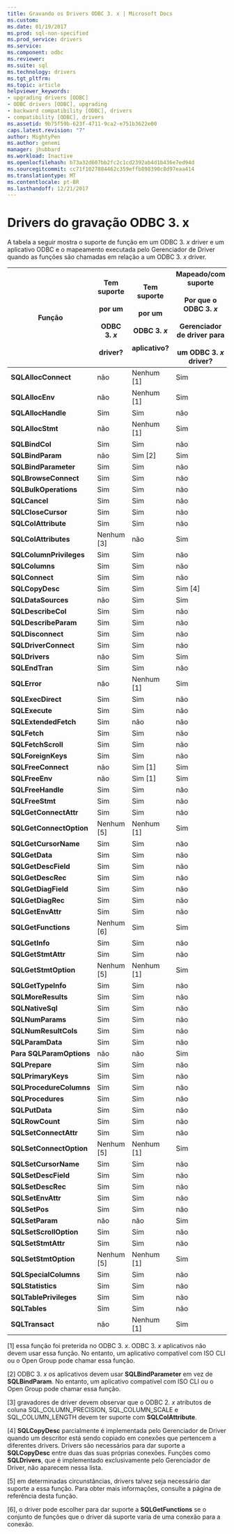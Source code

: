 ```yaml
---
title: Gravando os Drivers ODBC 3. x | Microsoft Docs
ms.custom: 
ms.date: 01/19/2017
ms.prod: sql-non-specified
ms.prod_service: drivers
ms.service: 
ms.component: odbc
ms.reviewer: 
ms.suite: sql
ms.technology: drivers
ms.tgt_pltfrm: 
ms.topic: article
helpviewer_keywords:
- upgrading drivers [ODBC]
- ODBC drivers [ODBC], upgrading
- backward compatibility [ODBC], drivers
- compatibility [ODBC], drivers
ms.assetid: 9b75f59b-623f-4711-9ca2-e751b3622e00
caps.latest.revision: "7"
author: MightyPen
ms.author: genemi
manager: jhubbard
ms.workload: Inactive
ms.openlocfilehash: b73a32d607bb2fc2c1cd2392ab4d1b436e7ed94d
ms.sourcegitcommit: cc71f1027884462c359effb898390c8d97eaa414
ms.translationtype: MT
ms.contentlocale: pt-BR
ms.lasthandoff: 12/21/2017
---
```

# <a name="writing-odbc-3x-drivers"></a>Drivers do gravação ODBC 3. x
A tabela a seguir mostra o suporte de função em um ODBC 3. *x* driver e um aplicativo ODBC e o mapeamento executada pelo Gerenciador de Driver quando as funções são chamadas em relação a um ODBC 3. *x* driver.  
  
|Função|Tem suporte<br /><br /> por um<br /><br /> ODBC 3. *x*<br /><br /> driver?|Tem suporte<br /><br /> por um<br /><br /> ODBC 3. *x*<br /><br /> aplicativo?|Mapeado/com suporte<br /><br /> Por que o ODBC 3. *x*<br /><br /> Gerenciador de driver para<br /><br /> um ODBC 3. *x* driver?|  
|--------------|----------------------------------------------------|---------------------------------------------------------|---------------------------------------------------------------------------------------------|  
|**SQLAllocConnect**|não|Nenhum [1]|Sim|  
|**SQLAllocEnv**|não|Nenhum [1]|Sim|  
|**SQLAllocHandle**|Sim|Sim|não|  
|**SQLAllocStmt**|não|Nenhum [1]|Sim|  
|**SQLBindCol**|Sim|Sim|não|  
|**SQLBindParam**|não|Sim [2]|Sim|  
|**SQLBindParameter**|Sim|Sim|não|  
|**SQLBrowseConnect**|Sim|Sim|não|  
|**SQLBulkOperations**|Sim|Sim|não|  
|**SQLCancel**|Sim|Sim|não|  
|**SQLCloseCursor**|Sim|Sim|não|  
|**SQLColAttribute**|Sim|Sim|não|  
|**SQLColAttributes**|Nenhum [3]|não|Sim|  
|**SQLColumnPrivileges**|Sim|Sim|não|  
|**SQLColumns**|Sim|Sim|não|  
|**SQLConnect**|Sim|Sim|não|  
|**SQLCopyDesc**|Sim|Sim|Sim [4]|  
|**SQLDataSources**|não|Sim|Sim|  
|**SQLDescribeCol**|Sim|Sim|não|  
|**SQLDescribeParam**|Sim|Sim|não|  
|**SQLDisconnect**|Sim|Sim|não|  
|**SQLDriverConnect**|Sim|Sim|não|  
|**SQLDrivers**|não|Sim|Sim|  
|**SQLEndTran**|Sim|Sim|não|  
|**SQLError**|não|Nenhum [1]|Sim|  
|**SQLExecDirect**|Sim|Sim|não|  
|**SQLExecute**|Sim|Sim|não|  
|**SQLExtendedFetch**|Sim|não|não|  
|**SQLFetch**|Sim|Sim|não|  
|**SQLFetchScroll**|Sim|Sim|não|  
|**SQLForeignKeys**|Sim|Sim|não|  
|**SQLFreeConnect**|não|Sim [1]|Sim|  
|**SQLFreeEnv**|não|Sim [1]|Sim|  
|**SQLFreeHandle**|Sim|Sim|não|  
|**SQLFreeStmt**|Sim|Sim|não|  
|**SQLGetConnectAttr**|Sim|Sim|não|  
|**SQLGetConnectOption**|Nenhum [5]|Nenhum [1]|Sim|  
|**SQLGetCursorName**|Sim|Sim|não|  
|**SQLGetData**|Sim|Sim|não|  
|**SQLGetDescField**|Sim|Sim|não|  
|**SQLGetDescRec**|Sim|Sim|não|  
|**SQLGetDiagField**|Sim|Sim|não|  
|**SQLGetDiagRec**|Sim|Sim|não|  
|**SQLGetEnvAttr**|Sim|Sim|não|  
|**SQLGetFunctions**|Nenhum [6]|Sim|Sim|  
|**SQLGetInfo**|Sim|Sim|não|  
|**SQLGetStmtAttr**|Sim|Sim|não|  
|**SQLGetStmtOption**|Nenhum [5]|Nenhum [1]|Sim|  
|**SQLGetTypeInfo**|Sim|Sim|não|  
|**SQLMoreResults**|Sim|Sim|não|  
|**SQLNativeSql**|Sim|Sim|não|  
|**SQLNumParams**|Sim|Sim|não|  
|**SQLNumResultCols**|Sim|Sim|não|  
|**SQLParamData**|Sim|Sim|não|  
|**Para SQLParamOptions**|não|não|Sim|  
|**SQLPrepare**|Sim|Sim|não|  
|**SQLPrimaryKeys**|Sim|Sim|não|  
|**SQLProcedureColumns**|Sim|Sim|não|  
|**SQLProcedures**|Sim|Sim|não|  
|**SQLPutData**|Sim|Sim|não|  
|**SQLRowCount**|Sim|Sim|não|  
|**SQLSetConnectAttr**|Sim|Sim|não|  
|**SQLSetConnectOption**|Nenhum [5]|Nenhum [1]|Sim|  
|**SQLSetCursorName**|Sim|Sim|não|  
|**SQLSetDescField**|Sim|Sim|não|  
|**SQLSetDescRec**|Sim|Sim|não|  
|**SQLSetEnvAttr**|Sim|Sim|não|  
|**SQLSetPos**|Sim|Sim|não|  
|**SQLSetParam**|não|não|Sim|  
|**SQLSetScrollOption**|Sim|Sim|não|  
|**SQLSetStmtAttr**|Sim|Sim|não|  
|**SQLSetStmtOption**|Nenhum [5]|Nenhum [1]|Sim|  
|**SQLSpecialColumns**|Sim|Sim|não|  
|**SQLStatistics**|Sim|Sim|não|  
|**SQLTablePrivileges**|Sim|Sim|não|  
|**SQLTables**|Sim|Sim|não|  
|**SQLTransact**|não|Nenhum [1]|Sim|  
  
 [1] essa função foi preterida no ODBC 3. *x*. ODBC 3. *x* aplicativos não devem usar essa função. No entanto, um aplicativo compatível com ISO CLI ou o Open Group pode chamar essa função.  
  
 [2] ODBC 3. *x* os aplicativos devem usar **SQLBindParameter** em vez de **SQLBindParam**. No entanto, um aplicativo compatível com ISO CLI ou o Open Group pode chamar essa função.  
  
 [3] gravadores de driver devem observar que o ODBC 2. *x* atributos de coluna SQL_COLUMN_PRECISION, SQL_COLUMN_SCALE e SQL_COLUMN_LENGTH devem ter suporte com **SQLColAttribute**.  
  
 [4] **SQLCopyDesc** parcialmente é implementada pelo Gerenciador de Driver quando um descritor está sendo copiado em conexões que pertencem a diferentes drivers. Drivers são necessários para dar suporte a **SQLCopyDesc** entre duas das suas próprias conexões. Funções como **SQLDrivers**, que é implementado exclusivamente pelo Gerenciador de Driver, não aparecem nessa lista.  
  
 [5] em determinadas circunstâncias, drivers talvez seja necessário dar suporte a essa função. Para obter mais informações, consulte a página de referência desta função.  
  
 [6], o driver pode escolher para dar suporte a **SQLGetFunctions** se o conjunto de funções que o driver dá suporte varia de uma conexão para a conexão.
